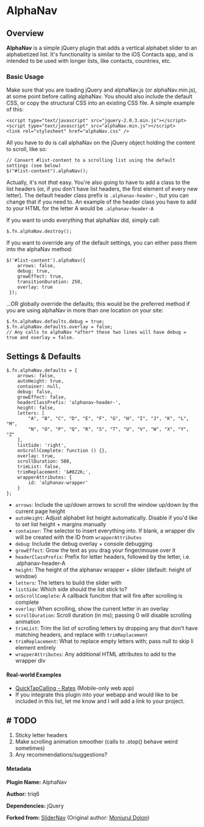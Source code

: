 # AlphaNav
## Overview
**AlphaNav** is a simple jQuery plugin that adds a vertical alphabet slider to an alphabetized list. It's functionality is similar to the iOS Contacts app, and is intended to be used with longer lists, like contacts, countries, etc.

### Basic Usage
Make sure that you are loading jQuery and alphaNav.js (or alphaNav.min.js), at some point before calling alphaNav. You should also include the default CSS, or copy the structural CSS into an existing CSS file. A simple example of this:
    
    <script type="text/javascript" src="jquery-2.0.3.min.js"></script>
    <script type="text/javascript" src="alphaNav.min.js"></script>
    <link rel="stylesheet" href="alphaNav.css" />

All you have to do is call alphaNav on the jQuery object holding the content to scroll, like so:

	// Convert #list-content to a scrolling list using the default settings (see below)
	$("#list-content").alphaNav();

Actually, it's not *that* easy. You're also going to have to add a class to the list headers (or, if you don't have list headers, the first element of every new letter). The default header class prefix is `.alphanav-header-`, but you can change that if you need to. An example of the header class you have to add to your HTML for the letter A would be `.alphanav-header-A`

If you want to undo everything that alphaNav did, simply call:

	$.fn.alphaNav.destroy();
	
If you want to override any of the default settings, you can either pass them into the alphaNav method:

    $('#list-content').alphaNav({
        arrows: false,
        debug: true,
        growEffect: true,
        transitionDuration: 250,
        overlay: true
     });
 
...OR globally override the defaults; this would be the preferred method if you are using alphaNav in more than one location on your site:

    $.fn.alphaNav.defaults.debug = true;
    $.fn.alphaNav.defaults.overlay = false;
	// Any calls to alphaNav *after* these two lines will have debug = true and overlay = false.
	
## Settings & Defaults
    $.fn.alphaNav.defaults = {
        arrows: false,
        autoHeight: true,
        container: null,
        debug: false,
        growEffect: false,
        headerClassPrefix: 'alphanav-header-',
        height: false,
        letters: [
            "A", "B", "C", "D", "E", "F", "G", "H", "I", "J", "K", "L", "M",
            "N", "O", "P", "Q", "R", "S", "T", "U", "V", "W", "X", "Y", "Z"
        ],
        listSide: 'right',
        onScrollComplete: function () {},
        overlay: true,
        scrollDuration: 500,
        trimList: false,
        trimReplacement: '&#8226;',
        wrapperAttributes: {
            id: 'alphanav-wrapper'
        }
    };
 * `arrows`: Include the up/down arrows to scroll the window up/down by the current page height
 * `autoHeight`: Adjust alphabet list height automatically. Disable if you'd like to set list height + margins manually
 * `container`: The selector to insert everything into. If blank, a wrapper div will be created with the ID from `wrapperAttributes`
 * `debug`: Include the debug overlay + console debugging
 * `growEffect`: Grow the text as you drag your finger/mouse over it
 * `headerClassPrefix`: Prefix for letter headers, followed by the letter, i.e. .alphanav-header-A
 * `height`: The height of the alphanav wrapper + slider (default: height of window)
 * `letters`: The letters to build the slider with
 * `listSide`: Which side should the list stick to?
 * `onScrollComplete`: A callback funciton that will fire after scrolling is complete
 * `overlay`: When scrolling, show the current letter in an overlay
 * `scrollDuration`: Scroll duration (in ms); passing 0 will disable scrolling animation
 * `trimList`: Trim the list of scrolling letters by dropping any that don't have matching headers, and replace with `trimReplacement`
 * `trimReplacement`:  What to replace empty letters with; pass null to skip li element entirely
 * `wrapperAttributes`: Any additional HTML attributes to add to the wrapper div
 
#### Real-world Examples
 * [QuickTapCalling - Rates](https://quicktapcalling.com/rates) (Mobile-only web app)
 * If you integrate this plugin into your webapp and would like to be included in this list, let me know and I will add a link to your project.

## # TODO # 
 1. Sticky letter headers
 1. Make scrolling animation smoother (calls to .stop() behave weird sometimes)
 1. Any recommendations/suggestions?
 
#### Metadata
**Plugin Name:** AlphaNav

**Author:** triq6

**Dependencies:** jQuery

**Forked from:** [SliderNav](https://github.com/DevGrow/SliderNav) (Original author: [Monjurul Dolon](http://mdolon.com/))